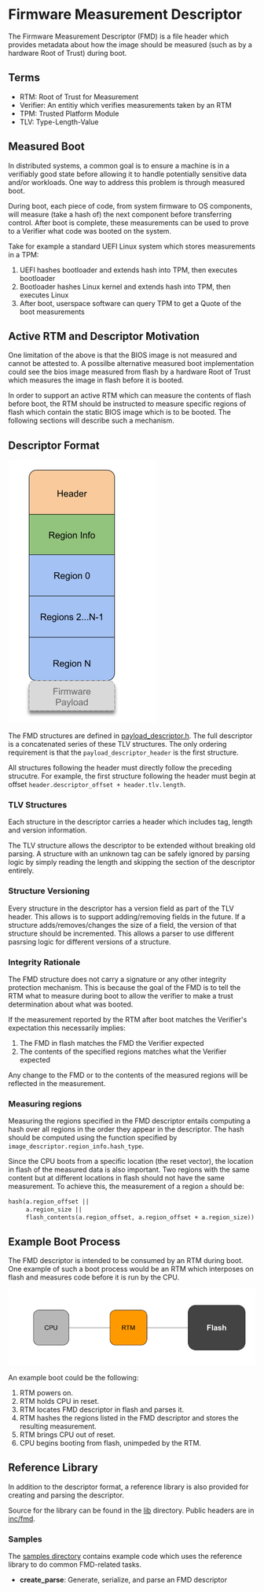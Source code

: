 # Firmware Measurement Descriptor

The Firmware Measurement Descriptor (FMD) is a file header which provides
metadata about how the image should be measured (such as by a hardware
Root of Trust) during boot.

## Terms

* RTM: Root of Trust for Measurement
* Verifier: An entitiy which verifies measurements taken by an RTM
* TPM: Trusted Platform Module
* TLV: Type-Length-Value

## Measured Boot

In distributed systems, a common goal is to ensure a machine is in a
verifiably good state before allowing it to handle potentially sensitive
data and/or workloads. One way to address this problem is through measured boot.

During boot, each piece of code, from system firmware to OS components, will
measure (take a hash of) the next component before transferring control. After
boot is complete, these measurements can be used to prove to a Verifier what
code was booted on the system.

Take for example a standard UEFI Linux system which stores measurements in a
TPM:

1. UEFI hashes bootloader and extends hash into TPM, then executes bootloader
1. Bootloader hashes Linux kernel and extends hash into TPM, then executes Linux
1. After boot, userspace software can query TPM to get a Quote of the boot
   measurements

## Active RTM and Descriptor Motivation

One limitation of the above is that the BIOS image is not measured and cannot be
attested to. A possilbe alternative measured boot implementation could see the bios
image measured from flash by a hardware Root of Trust which measures the image
in flash before it is booted.

In order to support an active RTM which can measure the contents of flash
before boot, the RTM should be instructed to measure specific regions of
flash which contain the static BIOS image which is to be booted. The
following sections will describe such a mechanism.

## Descriptor Format

![FMD Format](img/fmd-format.png)

The FMD structures are defined in
[payload_descriptor.h](inc/fmd/payload_descriptor.h). The full descriptor is
a concatenated series of these TLV structures. The only ordering requirement
is that the `payload_descriptor_header` is the first structure.

All structures following the header must directly follow the preceding
strucutre. For example, the first structure following the header must begin
at offset `header.descriptor_offset + header.tlv.length`.

### TLV Structures

Each structure in the descriptor carries a header which includes tag, length
and version information.

The TLV structure allows the descriptor to be extended without breaking old
parsing. A structure with an unknown tag can be safely ignored by parsing logic
by simply reading the length and skipping the section of the descriptor
entirely.

### Structure Versioning

Every structure in the descriptor has a version field as part of the TLV header.
This allows is to support adding/removing fields in the future. If a structure
adds/removes/changes the size of a field, the version of that structure should
be incremented. This allows a parser to use different pasrsing logic for
different versions of a structure.

### Integrity Rationale

The FMD structure does not carry a signature or any other integrity protection
mechanism. This is because the goal of the FMD is to tell the RTM what to
measure during boot to allow the verifier to make a trust determination
about what was booted.

If the measurement reported by the RTM after boot matches the Verifier's
expectation this necessarily implies:

1. The FMD in flash matches the FMD the Verifier expected
1. The contents of the specified regions matches what the Verifier expected

Any change to the FMD or to the contents of the measured regions will be
reflected in the measurement.

### Measuring regions

Measuring the regions specified in the FMD descriptor entails computing a
hash over all regions in the order they appear in the descriptor. The hash
should be computed using the function specified by
`image_descriptor.region_info.hash_type`.

Since the CPU boots from a specific location (the reset vector), the location
in flash of the measured data is also important. Two regions with the same
content but at different locations in flash should not have the same
measurement. To achieve this, the measurement of a region `a` should be:

```
hash(a.region_offset ||
     a.region_size ||
     flash_contents(a.region_offset, a.region_offset + a.region_size))
```

## Example Boot Process

The FMD descriptor is intended to be consumed by an RTM during boot. One example
of such a boot process would be an RTM which interposes on flash and measures
code before it is run by the CPU.

![RTM interposing between CPU and flash](img/rtm-flash-interposer.png)

An example boot could be the following:
1. RTM powers on.
1. RTM holds CPU in reset.
1. RTM locates FMD descriptor in flash and parses it.
1. RTM hashes the regions listed in the FMD descriptor and stores the
   resulting measurement.
1. RTM brings CPU out of reset.
1. CPU begins booting from flash, unimpeded by the RTM.

## Reference Library

In addition to the descriptor format, a reference library is also provided for
creating and parsing the descriptor.

Source for the library can be found in the [lib](lib/) directory. Public
headers are in [inc/fmd](inc/fmd/).

### Samples

The [samples directory](samples/) contains example code which uses the
reference library to do common FMD-related tasks.

* **create\_parse**: Generate, serialize, and parse an FMD descriptor
